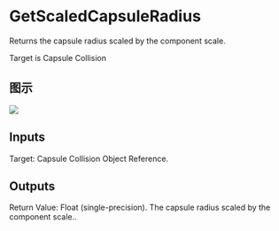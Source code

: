# GetScaledCapsuleRadius

Returns the capsule radius scaled by the component scale.

Target is Capsule Collision

## 图示

![]($-20221218-18230312.png)

## Inputs

Target: Capsule Collision Object Reference.  

## Outputs

Return Value: Float (single-precision). The capsule radius scaled by the component scale..

